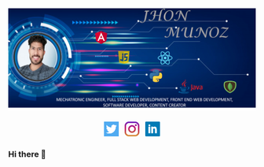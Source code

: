 ## [![Jhon Munoz's header](https://github.com/icgodmem/icgodmem/blob/main/readme_header.png)](https://www.linkedin.com/in/jhon-mu%C3%B1oz-9760863a/)

<p align='center'>
<a href="https://twitter.com/icgodmem"><img height="30" src="https://github.com/icgodmem/icgodmem/blob/main/icon/twitter.png?raw=true"></a>&nbsp;&nbsp;
<a href="https://instagram.com/icgodmem"><img height="30" src="https://github.com/icgodmem/icgodmem/blob/main/icon/instagram.jpg?raw=true"></a>&nbsp;&nbsp;
<a href="https://www.linkedin.com/in/jhon-mu%C3%B1oz-9760863a/"><img height="30" src="https://github.com/icgodmem/icgodmem/blob/main/icon/linkedin.png?raw=true"></a>
</p>

### Hi there 👋

<!--
**icgodmem/icgodmem** is a ✨ _special_ ✨ repository because its `README.md` (this file) appears on your GitHub profile.

Here are some ideas to get you started:

- 🔭 I’m currently working on ...
- 🌱 I’m currently learning ...
- 👯 I’m looking to collaborate on ...
- 🤔 I’m looking for help with ...
- 💬 Ask me about ...
- 📫 How to reach me: ...
- 😄 Pronouns: ...
- ⚡ Fun fact: ...
-->
